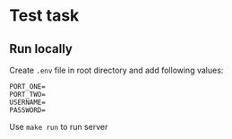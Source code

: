 # Test task

## Run locally

Create `.env` file in root directory and add following values:

```
PORT_ONE=
PORT_TWO=
USERNAME=
PASSWORD=
```

Use `make run` to run server
